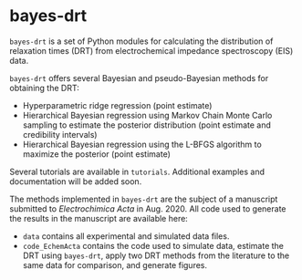 # bayes-drt
`bayes-drt` is a set of Python modules for calculating the distribution of relaxation times (DRT) from electrochemical impedance spectroscopy (EIS) data.

`bayes-drt` offers several Bayesian and pseudo-Bayesian methods for obtaining the DRT:
* Hyperparametric ridge regression (point estimate)
* Hierarchical Bayesian regression using Markov Chain Monte Carlo sampling to estimate the posterior distribution (point estimate and credibility intervals)
* Hierarchical Bayesian regression using the L-BFGS algorithm to maximize the posterior (point estimate)

Several tutorials are available in `tutorials`. Additional examples and documentation will be added soon.

The methods implemented in `bayes-drt` are the subject of a manuscript submitted to *Electrochimica Acta* in Aug. 2020. All code used to generate the results in the manuscript are available here:
* `data` contains all experimental and simulated data files.
* `code_EchemActa` contains the code used to simulate data, estimate the DRT using `bayes-drt`, apply two DRT methods from the literature to the same data for comparison, and generate figures.
